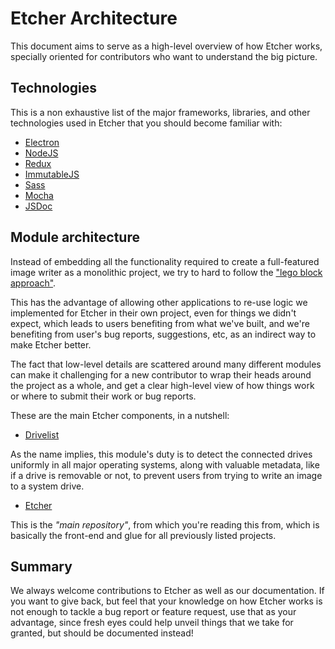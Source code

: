 Etcher Architecture
===================

This document aims to serve as a high-level overview of how Etcher works,
specially oriented for contributors who want to understand the big picture.

Technologies
------------

This is a non exhaustive list of the major frameworks, libraries, and other
technologies used in Etcher that you should become familiar with:

- [Electron][electron]
- [NodeJS][nodejs]
- [Redux][redux]
- [ImmutableJS][immutablejs]
- [Sass][sass]
- [Mocha][mocha]
- [JSDoc][jsdoc]

Module architecture
-------------------

Instead of embedding all the functionality required to create a full-featured
image writer as a monolithic project, we try to hard to follow the ["lego block
approach"][lego-blocks].

This has the advantage of allowing other applications to re-use logic we
implemented for Etcher in their own project, even for things we didn't expect,
which leads to users benefiting from what we've built, and we're benefiting from
user's bug reports, suggestions, etc, as an indirect way to make Etcher better.

The fact that low-level details are scattered around many different modules can
make it challenging for a new contributor to wrap their heads around the
project as a whole, and get a clear high-level view of how things work or where
to submit their work or bug reports.

These are the main Etcher components, in a nutshell:

- [Drivelist](https://github.com/balena-io-modules/drivelist)

As the name implies, this module's duty is to detect the connected drives
uniformly in all major operating systems, along with valuable metadata, like if
a drive is removable or not, to prevent users from trying to write an image to
a system drive.

- [Etcher](https://github.com/balena-io/etcher)

This is the *"main repository"*, from which you're reading this from, which is
basically the front-end and glue for all previously listed projects.

Summary
-------

We always welcome contributions to Etcher as well as our documentation. If you
want to give back, but feel that your knowledge on how Etcher works is not
enough to tackle a bug report or feature request, use that as your advantage,
since fresh eyes could help unveil things that we take for granted, but should
be documented instead!

[lego-blocks]: https://github.com/sindresorhus/ama/issues/10#issuecomment-117766328
[exit-codes]: https://github.com/balena-io/etcher/blob/master/lib/shared/exit-codes.js
[gui-dir]: https://github.com/balena-io/etcher/tree/master/lib/gui
[electron]: http://electron.atom.io
[nodejs]: https://nodejs.org
[redux]: http://redux.js.org
[immutablejs]: http://facebook.github.io/immutable-js/
[sass]: http://sass-lang.com
[mocha]: http://mochajs.org
[jsdoc]: http://usejsdoc.org

